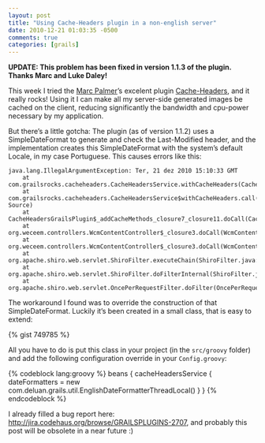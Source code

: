 ```yaml
---
layout: post
title: "Using Cache-Headers plugin in a non-english server"
date: 2010-12-21 01:03:35 -0500
comments: true
categories: [grails]
---
```


**UPDATE: This problem has been fixed in version 1.1.3 of the plugin. Thanks Marc and Luke Daley!**

This week I tried the [Marc Palmer](http://www.anyware.co.uk/2005/)’s excelent plugin
[Cache-Headers](http://www.grails.org/plugin/cache-headers), and it really rocks! Using it I can make all my
server-side generated images be cached on the client, reducing significantly the bandwidth and cpu-power necessary by
my application.

But there’s a little gotcha: The plugin (as of version 1.1.2) uses a SimpleDateFormat to generate and check the
Last-Modified header, and the implementation creates this SimpleDateFormat with the system’s default Locale, in my
case Portuguese. This causes errors like this:
<!-- more -->

```
java.lang.IllegalArgumentException: Ter, 21 dez 2010 15:10:33 GMT
    at com.grailsrocks.cacheheaders.CacheHeadersService.withCacheHeaders(CacheHeadersService.groovy:140)
    at com.grailsrocks.cacheheaders.CacheHeadersService$withCacheHeaders.call(Unknown Source)
    at CacheHeadersGrailsPlugin$_addCacheMethods_closure7_closure11.doCall(CacheHeadersGrailsPlugin.groovy:61)
    at org.weceem.controllers.WcmContentController$_closure3.doCall(WcmContentController.groovy:172)
    at org.weceem.controllers.WcmContentController$_closure3.doCall(WcmContentController.groovy)
    at org.apache.shiro.web.servlet.ShiroFilter.executeChain(ShiroFilter.java:687)
    at org.apache.shiro.web.servlet.ShiroFilter.doFilterInternal(ShiroFilter.java:616)
    at org.apache.shiro.web.servlet.OncePerRequestFilter.doFilter(OncePerRequestFilter.java:81)
```

The workaround I found was to override the construction of that SimpleDateFormat. Luckily it’s been created in a small
class, that is easy to extend:

{% gist 749785 %}

All you have to do is put this class in your project (in the `src/groovy` folder) and add the following configuration
override in your `Config.groovy`:

{% codeblock lang:groovy %}
beans {
    cacheHeadersService {
        dateFormatters = new com.deluan.grails.util.EnglishDateFormatterThreadLocal()
    }
}
{% endcodeblock %}

I already filled a bug report here: http://jira.codehaus.org/browse/GRAILSPLUGINS-2707, and probably this post will be
obsolete in a near future :)
